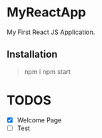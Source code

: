 # MyReactApp
My First React JS Application.

## Installation
> npm i
> npm start

# TODOS

- [x] Welcome Page
- [ ] Test